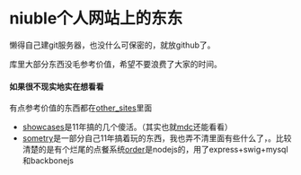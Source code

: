 niuble个人网站上的东东
=====

懒得自己建git服务器，也没什么可保密的，就放github了。

库里大部分东西没毛参考价值，希望不要浪费了大家的时间。


#### 如果很不现实地实在想看看

有点参考价值的东西都在[other_sites](https://github.com/ericdum/niuble.com/tree/master/other_sites)里面

* [showcases](https://github.com/ericdum/niuble.com/tree/master/other_sites/showcases)是11年搞的几个傻活。（其实也就[mdc](https://github.com/ericdum/niuble.com/tree/master/other_sites/showcases/mdc)还能看看）
* [sometry](https://github.com/ericdum/niuble.com/tree/master/other_sites/sometry)是一部分自己11年搞着玩的东西，我也弄不清里面有些什么了，。比较清楚的是有个烂尾的点餐系统[order](https://github.com/ericdum/niuble.com/tree/master/other_sites/sometry/nodejs/order)是nodejs的，用了express+swig+mysql和backbonejs
